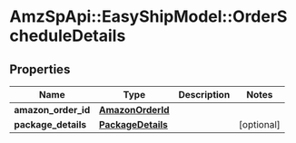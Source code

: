# AmzSpApi::EasyShipModel::OrderScheduleDetails

## Properties
Name | Type | Description | Notes
------------ | ------------- | ------------- | -------------
**amazon_order_id** | [**AmazonOrderId**](AmazonOrderId.md) |  | 
**package_details** | [**PackageDetails**](PackageDetails.md) |  | [optional] 


